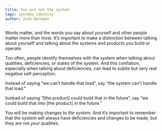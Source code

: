 ```yaml
---
title: You are not the system
tags: systems identity
author: Josh Beckman
---
```


Words matter, and the words you say about yourself and other people matter more than most. It’s important to make a distinction between talking about yourself and talking about the systems and products you build or operate.

Too often, people identify themselves with the system when talking about qualities, deficiencies, or states of the system. And this conflation, especially when talking about deficiencies, can lead to subtle but very real negative self-perception.

Instead of saying “we can’t handle that load”, say “the system can’t handle that load.”

Instead of saying “[the product] could build that in the future”, say “we could build that into [the product] in the future.”

You will be making changes to _the system_. And it’s important to remember that _the system_ will always have deficiencies and changes to be made, but they are not _your_ qualities.
